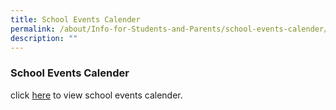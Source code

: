 ```yaml
---
title: School Events Calender
permalink: /about/Info-for-Students-and-Parents/school-events-calender/
description: ""
---
```


### **School Events Calender**

click [here](https://calendar.google.com/calendar/u/0/embed?src=hihs.edu.sg_17sc68q9o119alf561b74u85ng@group.calendar.google.com&ctz=Asia/Singapore) to view school events calender.
